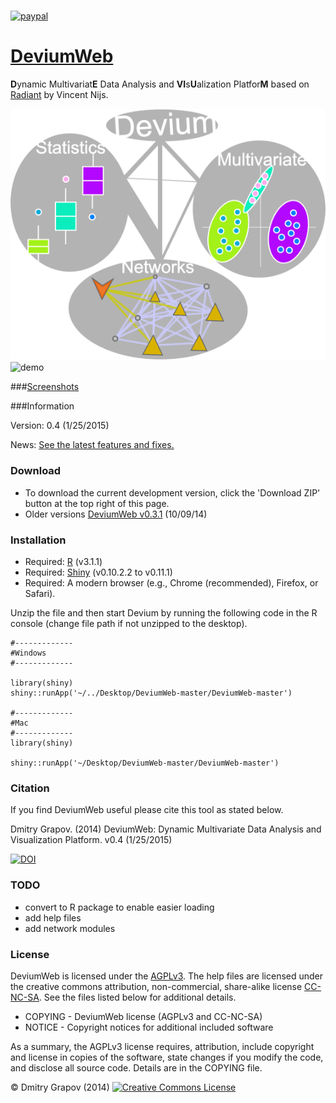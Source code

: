 # 

[![paypal](https://www.paypalobjects.com/en_US/i/btn/btn_buynowCC_LG.gif)](https://www.paypal.com/cgi-bin/webscr?cmd=_s-xclick&hosted_button_id="VF2GAHBNPKFRE")


[DeviumWeb](http://spark.rstudio.com/dgrapov/DeviumWeb/#)
=========
<b>D</b>ynamic Multivariat<b>E</b> Data Analysis and <b>VI</b>s<b>U</b>alization Platfor<b>M</b> based on [Radiant](https://github.com/mostly-harmless/radiant) by Vincent Nijs.

![logo](other/generic_logo.png)
![demo](other/devium1.0.gif)

###[Screenshots](other/screenshots.md)

###Information

Version: 0.4 (1/25/2015)

News: [See the latest features and fixes.](https://github.com/dgrapov/DeviumWeb/blob/master/NEWS.md)

### Download
* To download the current development version, click the 'Download ZIP' button at the top right of this page. 
* Older versions 
[DeviumWeb v0.3.1](https://sourceforge.net/projects/devium/files/DeviumWeb/DeviumWeb%20v0.3.1.zip/download) (10/09/14)

### Installation

- Required: [R](http://cran.rstudio.com/) (v3.1.1)
- Required: [Shiny](http://www.rstudio.com/shiny/) (v0.10.2.2 to v0.11.1)
- Required: A modern browser (e.g., Chrome (recommended), Firefox, or Safari).

Unzip the file and then start Devium by running the following code in the R console (change file path if not unzipped to the desktop).

  
	#-------------
	#Windows
	#-------------
  
	library(shiny)
	shiny::runApp('~/../Desktop/DeviumWeb-master/DeviumWeb-master')

	#-------------
 	#Mac
 	#-------------
 	library(shiny)
 
	shiny::runApp('~/Desktop/DeviumWeb-master/DeviumWeb-master')

### Citation
If you find DeviumWeb useful please cite this tool as stated below.

Dmitry Grapov. (2014) DeviumWeb: Dynamic Multivariate Data Analysis and Visualization Platform. v0.4 (1/25/2015)

[![DOI](https://zenodo.org/badge/7400/dgrapov/DeviumWeb.svg)](http://dx.doi.org/10.5281/zenodo.17459)

### TODO

- convert to R package to enable easier loading
- add help files
- add network modules

### License

DeviumWeb is licensed under the [AGPLv3](http://www.tldrlegal.com/l/AGPL3). The help files are licensed under the creative commons attribution, non-commercial, share-alike license <a href="http://creativecommons.org/licenses/by-nc-sa/4.0/" target="_blank">CC-NC-SA</a>. See the files listed below for additional details.

- COPYING - DeviumWeb license (AGPLv3 and CC-NC-SA)
- NOTICE - Copyright notices for additional included software

As a summary, the AGPLv3 license requires, attribution, include copyright and license in copies of the software, state changes if you modify the code, and disclose all source code. Details are in the COPYING file.


&copy; Dmitry Grapov (2014) <a rel="license" href="http://creativecommons.org/licenses/by-nc-sa/4.0/" target="_blank"><img alt="Creative Commons License" style="border-width:0" src="http://i.creativecommons.org/l/by-nc-sa/4.0/80x15.png" /></a>
